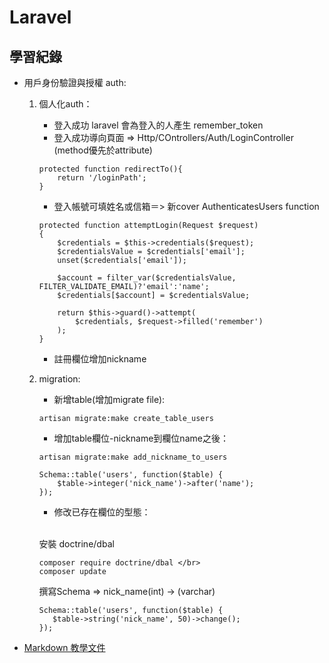 # Laravel

##  學習紀錄

 * 用戶身份驗證與授權 auth:
	1. 個人化auth：
        + 登入成功 laravel 會為登入的人產生 remember_token
        + 登入成功導向頁面 => Http/COntrollers/Auth/LoginController
          (method優先於attribute)

        ```
        protected function redirectTo(){
            return '/loginPath';
        }
        ```

        + 登入帳號可填姓名或信箱＝> 新cover AuthenticatesUsers function

        ```
        protected function attemptLogin(Request $request)
        {
            $credentials = $this->credentials($request);
            $credentialsValue = $credentials['email'];
            unset($credentials['email']);

            $account = filter_var($credentialsValue, FILTER_VALIDATE_EMAIL)?'email':'name';
            $credentials[$account] = $credentialsValue;

            return $this->guard()->attempt(
                $credentials, $request->filled('remember')
            );
        }
        ```

        + 註冊欄位增加nickname <br>

  	2. migration:
        + 新增table(增加migrate file):

        ```
        artisan migrate:make create_table_users
        ```
        + 增加table欄位-nickname到欄位name之後：

        ```
        artisan migrate:make add_nickname_to_users
        ```

        ```
        Schema::table('users', function($table) {
            $table->integer('nick_name')->after('name');
        });
        ```

        + 修改已存在欄位的型態：</br><br>

        安裝 doctrine/dbal

        ```
        composer require doctrine/dbal </br>
        composer update
        ```

        撰寫Schema => nick_name(int) -> (varchar)

        ```
        Schema::table('users', function($table) {
           $table->string('nick_name', 50)->change();
        });
        ```













* [Markdown 教學文件](https://kingofamani.gitbooks.io/git-teach/content/chapter_6_gitbook/markdown.html)
